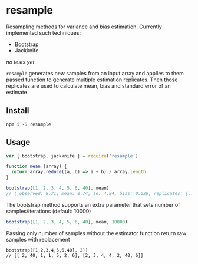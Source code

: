 # resample
Resampling methods for variance and bias estimation. Currently implemented such techniques:
* Bootstrap
* Jackknife

*no tests yet*

`resample` generates new samples from an input array and applies to them passed function to generate multiple estimation replicates. 
Then those replicates are used to calculate mean, bias and standard error of an estimate

## Install
```
npm i -S resample
```

## Usage

```javascript
var { bootstrap, jackknife } = require('resample')

function mean (array) {
  return array.reduce((a, b) => a + b) / array.length
}

bootstrap([1, 2, 3, 4, 5, 6, 40], mean)
// { observed: 8.71, mean: 8.74, se: 4.84, bias: 0.029, replicates: [...], samples: [...] }

```

The bootstrap method supports an extra parameter that sets number of samples/iterations (default: 10000)

```javascript
bootstrap([1, 2, 3, 4, 5, 6, 40], mean, 10000)
```

Passing only number of samples without the estimator function return raw samples with replacement

```
bootstrap([1,2,3,4,5,6,40], 2))
// [[ 2, 40, 1, 1, 5, 2, 6], [2, 3, 4, 4, 2, 40, 6]]
```
